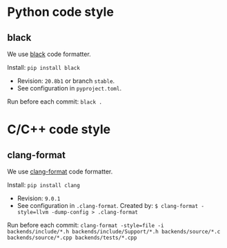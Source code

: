 # Python code style

## black

We use [black](https://black.readthedocs.io/en/stable/) code formatter.

Install: `pip install black`

- Revision: `20.8b1` or branch `stable`.
- See configuration in `pyproject.toml`.

Run before each commit: `black .`

# C/C++ code style

## clang-format

We use [clang-format](https://clang.llvm.org/docs/ClangFormat.html) code formatter.

Install: `pip install clang`

- Revision: `9.0.1`
- See configuration in `.clang-format`. Created by: `$ clang-format -style=llvm -dump-config > .clang-format`

Run before each commit: `clang-format -style=file -i backends/include/*.h backends/include/Support/*.h backends/source/*.c backends/source/*.cpp backends/tests/*.cpp`
